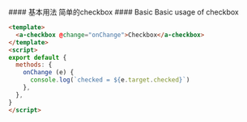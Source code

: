 <cn>
#### 基本用法
简单的checkbox
</cn>

<us>
#### Basic
Basic usage of checkbox
</us>

```html
<template>
  <a-checkbox @change="onChange">Checkbox</a-checkbox>
</template>
<script>
export default {
  methods: {
    onChange (e) {
      console.log(`checked = ${e.target.checked}`)
    },
  },
}
</script>
```

